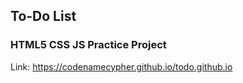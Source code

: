 ## To-Do List
### HTML5 CSS JS Practice Project

Link: https://codenamecypher.github.io/todo.github.io

